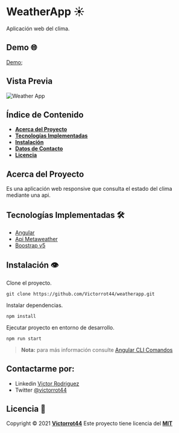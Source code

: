 # WeatherApp :sunny:

Aplicación web del clima.

## Demo :globe_with_meridians:

[Demo](https://victorrot44.github.io/weatherapp/);

## Vista Previa

![Weather App](https://github.com/Victorrot44/weatherapp/blob/main/src/assets/images/screenshot.gif)

## Índice de Contenido

- **[Acerca del Proyecto](#about)**
- **[Tecnologías Implementadas](#technologies)**
- **[Instalación](#install)**
- **[Datos de Contacto](#contact)**
- **[Licencia](#license)**

<a name="about"></a>

## Acerca del Proyecto

Es una aplicación web responsive que consulta el estado del clima mediante una api.

<a name="technologies"></a>

## Tecnologías Implementadas :hammer_and_wrench:

- [Angular](https://angular.io)
- [Api Metaweather](https://www.metaweather.com/api/)
- [Boostrap v5](https://getbootstrap.com)

<a name="install"></a>

## Instalación :eye:

Clone el proyecto.

```
git clone https://github.com/Victorrot44/weatherapp.git
```

Instalar dependencias.

```
npm install
```

Ejecutar proyecto en entorno de desarrollo.

```
npm run start
```

> **Nota:** para más información consulte [Angular CLI Comandos](https://github.com/Victorrot44/weatherapp/blob/main/Commands-Angular-CLI.md)

<a name="contact"></a>

## Contactarme por:

- Linkedin [Victor Rodriguez](https://www.linkedin.com/in/Victorrot44/)
- Twitter [@victorrot44](https://twitter.com/victorrot44)

<a name="license"></a>

## Licencia :page_with_curl:

Copyright &copy; 2021 **[Victorrot44](https://github.com/Victorrot44)**
Este proyecto tiene licencia del **[MIT](https://github.com/Victorrot44/weatherapp/blob/main/LICENSE)**
